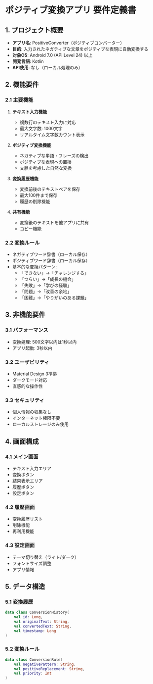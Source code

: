# ポジティブ変換アプリ 要件定義書

## 1. プロジェクト概要
- **アプリ名**: PositiveConverter（ポジティブコンバーター）
- **目的**: 入力されたネガティブな文章をポジティブな表現に自動変換する
- **対象OS**: Android 7.0 (API Level 24) 以上
- **開発言語**: Kotlin
- **API使用**: なし（ローカル処理のみ）

## 2. 機能要件

### 2.1 主要機能
1. **テキスト入力機能**
   - 複数行のテキスト入力に対応
   - 最大文字数: 1000文字
   - リアルタイム文字数カウント表示

2. **ポジティブ変換機能**
   - ネガティブな単語・フレーズの検出
   - ポジティブな表現への置換
   - 文脈を考慮した自然な変換

3. **変換履歴機能**
   - 変換前後のテキストペアを保存
   - 最大100件まで保存
   - 履歴の削除機能

4. **共有機能**
   - 変換後のテキストを他アプリに共有
   - コピー機能

### 2.2 変換ルール
- ネガティブワード辞書（ローカル保存）
- ポジティブワード辞書（ローカル保存）
- 基本的な変換パターン:
  - 「できない」→「チャレンジする」
  - 「つらい」→「成長の機会」
  - 「失敗」→「学びの経験」
  - 「問題」→「改善の余地」
  - 「困難」→「やりがいのある課題」

## 3. 非機能要件

### 3.1 パフォーマンス
- 変換処理: 500文字以内は1秒以内
- アプリ起動: 3秒以内

### 3.2 ユーザビリティ
- Material Design 3準拠
- ダークモード対応
- 直感的な操作性

### 3.3 セキュリティ
- 個人情報の収集なし
- インターネット権限不要
- ローカルストレージのみ使用

## 4. 画面構成

### 4.1 メイン画面
- テキスト入力エリア
- 変換ボタン
- 結果表示エリア
- 履歴ボタン
- 設定ボタン

### 4.2 履歴画面
- 変換履歴リスト
- 削除機能
- 再利用機能

### 4.3 設定画面
- テーマ切り替え（ライト/ダーク）
- フォントサイズ調整
- アプリ情報

## 5. データ構造

### 5.1 変換履歴
```kotlin
data class ConversionHistory(
    val id: Long,
    val originalText: String,
    val convertedText: String,
    val timestamp: Long
)
```

### 5.2 変換ルール
```kotlin
data class ConversionRule(
    val negativePattern: String,
    val positiveReplacement: String,
    val priority: Int
)
```